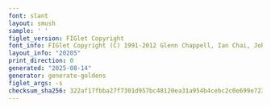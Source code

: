 ```yaml
---
font: slant
layout: smush
sample: ' '
figlet_version: FIGlet Copyright
font_info: FIGlet Copyright (C) 1991-2012 Glenn Chappell, Ian Chai, John Cowan,
layout_info: "20205"
print_direction: 0
generated: "2025-08-14"
generator: generate-goldens
figlet_args: -s
checksum_sha256: 322af17fbba27f7301d957bc48120ea31a954b4cebc2c0e699e723a4e8f7ec59
---
```


```text
       
       
       
       
       
       
```
